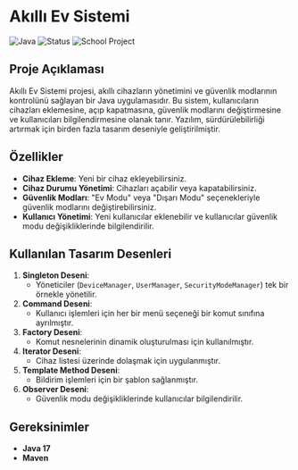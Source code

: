 # Akıllı Ev Sistemi

![Java](https://img.shields.io/badge/Java-17-007396?style=for-the-badge&logo=java&logoColor=white)
![Status](https://img.shields.io/badge/Status-Active-228B22?style=for-the-badge&logo=verizon&logoColor=white)
![School Project](https://img.shields.io/badge/School%20Project-OOP-blue?style=for-the-badge&logo=school&logoColor=white)

## Proje Açıklaması

Akıllı Ev Sistemi projesi, akıllı cihazların yönetimini ve güvenlik modlarının kontrolünü sağlayan bir Java uygulamasıdır. Bu sistem, kullanıcıların cihazları eklemesine, açıp kapatmasına, güvenlik modlarını değiştirmesine ve kullanıcıları bilgilendirmesine olanak tanır. Yazılım, sürdürülebilirliği artırmak için birden fazla tasarım deseniyle geliştirilmiştir.

## Özellikler

- **Cihaz Ekleme**: Yeni bir cihaz ekleyebilirsiniz.
- **Cihaz Durumu Yönetimi**: Cihazları açabilir veya kapatabilirsiniz.
- **Güvenlik Modları**: "Ev Modu" veya "Dışarı Modu" seçenekleriyle güvenlik modlarını değiştirebilirsiniz.
- **Kullanıcı Yönetimi**: Yeni kullanıcılar eklenebilir ve kullanıcılar güvenlik modu değişikliklerinde bilgilendirilir.


## Kullanılan Tasarım Desenleri

1. **Singleton Deseni**:
   - Yöneticiler (`DeviceManager`, `UserManager`, `SecurityModeManager`) tek bir örnekle yönetilir.
2. **Command Deseni**:
   - Kullanıcı işlemleri için her bir menü seçeneği bir komut sınıfına ayrılmıştır.
3. **Factory Deseni**:
   - Komut nesnelerinin dinamik oluşturulması için kullanılmıştır.
4. **Iterator Deseni**:
   - Cihaz listesi üzerinde dolaşmak için uygulanmıştır.
5. **Template Method Deseni**:
   - Bildirim işlemleri için bir şablon sağlanmıştır.
6. **Observer Deseni**:
   - Güvenlik modu değişikliklerinde kullanıcılar bilgilendirilir.


## Gereksinimler

- **Java 17**
- **Maven**

